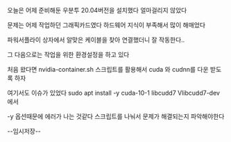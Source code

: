 오늘은 어제 준비해둔 우분투 20.04버전을 설치했다 얼마걸리지 않았다 

문제는 어제 작업하던 그래픽카드였다 하드웨어 지식이 부족해서 많이 해매었다

파워서플라이 상자에서 알맞은 케이블을 찾아 연결했더니 잘 작동한다..

그 다음으로는 작업을 위한 환경설정을 하고 있다 

처음 왔다면 nvidia-container.sh 스크립트를 활용해서 cuda 와 cudnn를 다운 받도록 하자

여기서도 이슈가 있었다 sudo apt install -y cuda-10-1 libcudd7 Vlibcudd7-dev 에서

-y 옵션때문에 에러가 나는 것같다 스크립트를 나눠서 문제가 해결되는지 파악해야한다

--임시저장--
